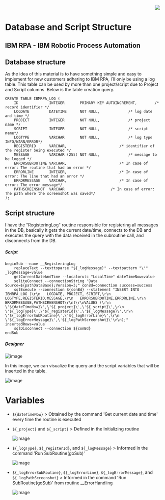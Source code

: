 <p align="right">
   <img src="http://img.shields.io/static/v1?label=STATUS&message=EM%20DESENVOLVIMENTO&color=RED&style=for-the-badge"/>
 <!--  <img src="http://img.shields.io/static/v1?label=STATUS&message=CONCLUIDO&color=GREEN&style=for-the-badge"/>-->
</p>

# Database and Script Structure

	
<h2>IBM RPA - IBM Robotic Process Automation</h2> 

## Database structure 

As the idea of this material is to have something simple and easy to implement for new customers adhering to IBM RPA, I`ll only be using a log table. This table can be used by more than one project/script due to Project and Script columns.
Below is the table creation query.

```
CREATE TABLE IBMRPA_LOG (
    ID              INTEGER       PRIMARY KEY AUTOINCREMENT,		/* record identifier */
    LOGDATE         DATETIME      NOT NULL,				/* log date and time */
    PROJECT         INTEGER       NOT NULL,				/* project name */
    SCRIPT          INTEGER       NOT NULL,				/* script name*/
    LOGTYPE         VARCHAR       NOT NULL,				/* log type INFO/WARN/ERROR*/
    REGISTERID      VARCHAR,						/* identifier of the register being executed */
    MESSAGE         VARCHAR (255) NOT NULL,				/* message to be logged */
    ERRORSUBROUTINE VARCHAR,						/* In case of error: The routine that had an error */
    ERRORLINE       INTEGER,						/* In case of error: The line that had an error */
    ERRORMESSAGE    VARCHAR,						/* In case of error: The error message*/
    PATHSCREENSHOT  VARCHAR						/* In case of error: The path where the screenshot was saved*/
);
```

## Script structure

I have the "RegisteringLog" routine responsible for registering all messages in the DB, basically it gets the current date/time, connects to the DB and executes the query with the data received in the subroutine call, and disconnects from the DB.

<h5>Script</h5>

```
beginSub --name __RegisteringLog
	replaceText --texttoparse "${_logMessage}" --textpattern "\'" _logMessage=value
	getCurrentDateAndTime --localorutc "LocalTime" dateTimeNow=value
	sqliteConnect --connectionString "Data Source=${pathDataBase};Version=3;" conBd=connection success=success
	sqlExecute --connection ${conBd} --statement "INSERT INTO IBMRPA_LOG (\r\n   LOGDATE, PROJECT, SCRIPT,\r\n   LOGTYPE,REGISTERID,MESSAGE,\r\n   ERRORSUBROUTINE,ERRORLINE,\r\n   ERRORMESSAGE,PATHSCREENSHOT\r\n)\r\nVALUES (\r\n   \'${dateTimeNow}\',\'${_project}\',\'${_script}\',\r\n   \'${_logType}\',\'${_registerId}\',\'${_logMessage}\',\r\n   \'${_logErrorSubRoutine}\',\'${_logErrorLine}\',\r\n   \'${_logErrorMessage}\',\'${_logPathScreenshot}\'\r\n);" insertedRows=value
	sqlDisconnect --connection ${conBd}
endSub
```
	
<h5>Designer</h5>
	
![image](https://user-images.githubusercontent.com/46223364/196575429-69d51812-0465-481a-bd8e-75276de4e147.png)


In this image, we can visualize the query and the script variables that will be inserted in the table.

	
![image](https://user-images.githubusercontent.com/46223364/196576959-43c0dcce-bd38-42d8-b2ca-0a747c541e55.png)

# Variables
	
- `${dateTimeNow}` > Obtained by the command 'Get current date and time' every time the routine is executed
- `${_project}` and `${_script}` > Defined in the Initializing routine

	![image](https://user-images.githubusercontent.com/46223364/196580625-f0e4354c-9357-4a09-b624-f9cd547a620f.png)

- `${_logType}`, `${_registerId}`, and `${_logMessage}` > Informed in the command 'Run SubRoutine(goSub)'

	![image](https://user-images.githubusercontent.com/46223364/196580558-cbf7acc1-add6-4d95-8a05-829b5c1e501f.png)

- `${_logErrorSubRoutine}`, `${_logErrorLine}`, `${_logErrorMessage}`, and `${_logPathScreenshot}` > Informed in the command 'Run SubRoutine(goSub)' from routine __ErrorHandling

	![image](https://user-images.githubusercontent.com/46223364/196580398-0cad3d16-3076-4104-95aa-d03e23c9856e.png)
	
	
	
